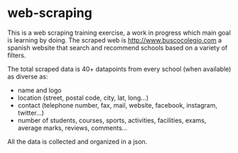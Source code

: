 # web-scraping
This is a web scraping training exercise, a work in progress which main goal is learning by doing.
The scraped web is http://www.buscocolegio.com a spanish website that search and recommend schools based on a variety of filters.

The total scraped data is 40+ datapoints from every school (when available) as diverse as:
- name and logo
- location (street, postal code, city, lat, long...)
- contact (telephone number, fax, mail, website, facebook, instagram, twitter...)
- number of students, courses, sports, activities, facilities, exams, average marks, reviews, comments...

All the data is collected and organized in a json.